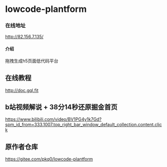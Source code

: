 # lowcode-plantform

### 在线地址
http://82.156.7.135/

#### 介绍
拖拽生成h5页面低代码平台

## 在线教程
http://doc.gql.fit

## b站视频解说  + 38分14秒还原掘金首页
https://www.bilibili.com/video/BV1PG4y1k7Gd?spm_id_from=333.1007.top_right_bar_window_default_collection.content.click

## 原作者仓库
https://gitee.com/pkq0/lowcode-plantform